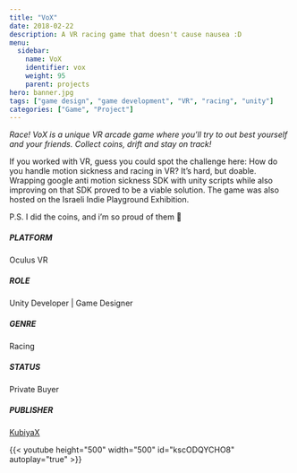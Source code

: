 ```yaml
---
title: "VoX"
date: 2018-02-22
description: A VR racing game that doesn't cause nausea :D
menu:
  sidebar:
    name: VoX
    identifier: vox
    weight: 95
    parent: projects
hero: banner.jpg
tags: ["game design", "game development", "VR", "racing", "unity"]
categories: ["Game", "Project"]
---
```


*Race! VoX is a unique VR arcade game where you’ll try to out best yourself and your friends. Collect coins, drift and stay on track!*

If you worked with VR, guess you could spot the challenge here: How do you handle motion sickness and racing in VR? It’s hard, but doable. Wrapping google anti motion sickness SDK with unity scripts while also improving on that SDK proved to be a viable solution. The game was also hosted on the Israeli Indie Playground Exhibition.

P.S. I did the coins, and i’m so proud of them 🙂

##### PLATFORM
Oculus VR

##### ROLE
Unity Developer | Game Designer

##### GENRE
Racing

##### STATUS
Private Buyer

##### PUBLISHER
[KubiyaX](https://www.kubiyax.com/)

{{< youtube height="500" width="500" id="kscODQYCHO8" autoplay="true" >}}